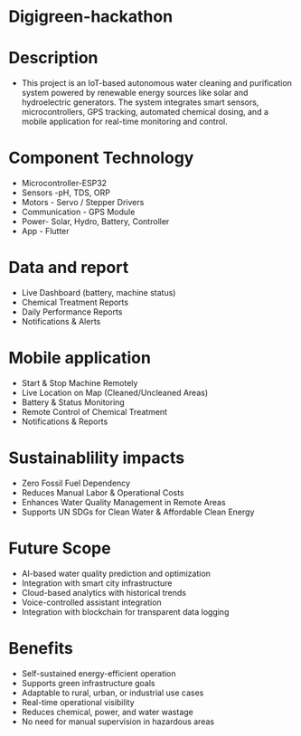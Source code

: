 # Digigreen-hackathon

# Description
<ul>
  <li>This project is an IoT-based autonomous water cleaning and purification system powered by renewable energy sources like solar and hydroelectric generators. The system integrates smart sensors, microcontrollers, GPS tracking, automated chemical dosing, and a mobile application for real-time monitoring and control.

</li>
</ul>

# Component	Technology
<ul>
<li>Microcontroller-ESP32</li>
<li>Sensors	-pH, TDS, ORP</li>
<li>Motors	- Servo / Stepper Drivers</li>
<li>Communication	- GPS Module</li>
<li>Power-	Solar, Hydro, Battery, Controller</li>
<li>App -	Flutter </li>

</ul>

# Data and report
<ul>
<li>Live Dashboard (battery, machine status)</li>

<li>Chemical Treatment Reports</li>

<li>Daily Performance Reports</li>

<li>Notifications & Alerts</li>


</ul>

# Mobile application
<ul>
<li>Start & Stop Machine Remotely</li>
<li>Live Location on Map (Cleaned/Uncleaned Areas)</li>
<li>Battery & Status Monitoring</li>
<li>Remote Control of Chemical Treatment</li>
<li>Notifications & Reports</li>
</ul>

# Sustainablility impacts
<ul>
<li> Zero Fossil Fuel Dependency</li>
<li>Reduces Manual Labor & Operational Costs</li>
<li>Enhances Water Quality Management in Remote Areas</li>
<li>Supports UN SDGs for Clean Water & Affordable Clean Energy</li>
</ul>

# Future Scope
<ul>
<li>AI-based water quality prediction and optimization</li>
<li>Integration with smart city infrastructure</li>
<li>Cloud-based analytics with historical trends</li>
<li>Voice-controlled assistant integration</li>
<li>Integration with blockchain for transparent data logging</li>
</ul>

# Benefits
<ul>
<li>Self-sustained energy-efficient operation</li>
<li>Supports green infrastructure goals</li>
<li>Adaptable to rural, urban, or industrial use cases</li>
<li>Real-time operational visibility</li>
<li>Reduces chemical, power, and water wastage</li>
<li>No need for manual supervision in hazardous areas</li>
</ul>



